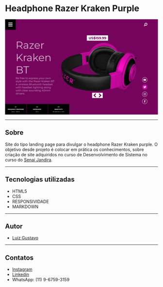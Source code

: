 # Headphone Razer Kraken Purple

![img](./img/screenshot.png)

---

## Sobre
Site do tipo landing page para 
divulgar o headphone Razer Kraken
purple.
O objetivo desde projeto é colocar
em prática os conhecimentos, sobre
criação de site adquiridos no curso 
de Desenvolvimento de Sistema no curso 
do [Senai Jandira](https://jandira.sp.senai.br/).

---
## Tecnologias utilizadas
- HTML5
- CSS
- RESPONSIVIDADE
- MARKDOWN

---
## Autor 
- [Luiz Gustavo](https://github.com/luyz-dev)

---
## Contatos
- [Instagram](https://www.instagram.com/luyz.dev/)
- [Linkedin](https://www.linkedin.com/in/luyz-dev)
- WhatsApp: (11) 9-6759-3159
